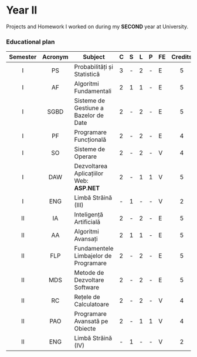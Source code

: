 # Year II
Projects and Homework I worked on during my **SECOND** year at University.

### Educational plan
| Semester | Acronym | Subject                                          | C | S | L | P | FE | Credits |
|:--------:|:-------:|--------------------------------------------------|---|---|---|---|----|:-------:|
| I        | PS      | Probabilități și Statistică                      | 3 | - | 2 | - | E  | 5       |
| I        | AF      | Algoritmi Fundamentali                           | 2 | 1 | 1 | - | E  | 5       |
| I        | SGBD    | Sisteme de Gestiune a Bazelor de Date            | 2 | - | 2 | - | E  | 5       |
| I        | PF      | Programare Funcțională                           | 2 | - | 2 | - | E  | 4       |
| I        | SO      | Sisteme de Operare                               | 2 | - | 2 | - | V  | 4       |
| I        | DAW     | Dezvoltarea Aplicațiilor Web: **ASP.NET**        | 2 | - | 1 | 1 | V  | 5       |
| I        | ENG     | Limbă Străină (III)                              | - | 1 | - | - | V  | 2       |
| II       | IA      | Inteligență Artificială                          | 2 | - | 2 | - | E  | 5       |
| II       | AA      | Algoritmi Avansați                               | 2 | 1 | 1 | - | E  | 5       |
| II       | FLP     | Fundamentele Limbajelor de Programare            | 2 | - | 2 | - | E  | 5       |
| II       | MDS     | Metode de Dezvoltare Software                    | 2 | - | 2 | - | E  | 5       |
| II       | RC      | Rețele de Calculatoare                           | 2 | - | 2 | - | V  | 4       |
| II       | PAO     | Programare Avansată pe Obiecte                   | 2 | - | 1 | 1 | V  | 4       |
| II       | ENG     | Limbă Străină (IV)                               | - | 1 | - | - | V  | 2       |
